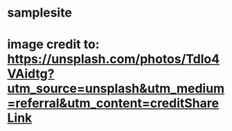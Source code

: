 # samplesite

# image credit to: https://unsplash.com/photos/Tdlo4VAidtg?utm_source=unsplash&utm_medium=referral&utm_content=creditShareLink 